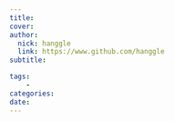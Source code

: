 ```yaml
---
title: 
cover: 
author: 
  nick: hanggle
  link: https://www.github.com/hanggle
subtitle: 

tags: 
    - 
categories: 
date: 
---
```


